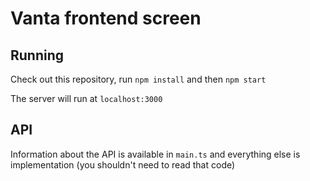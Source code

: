 # Vanta frontend screen

## Running

Check out this repository, run `npm install` and then `npm start`

The server will run at `localhost:3000`

## API

Information about the API is available in `main.ts` and everything else is implementation (you shouldn't need to read that code)
